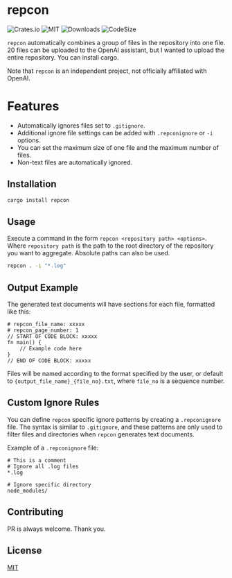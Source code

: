# repcon

![Crates.io](https://img.shields.io/crates/v/repcon)
![MIT](https://img.shields.io/github/license/edo1z/repcon)
![Downloads](https://img.shields.io/crates/d/repcon)
![CodeSize](https://img.shields.io/github/languages/code-size/edo1z/repcon)


`repcon` automatically combines a group of files in the repository into one file. 20 files can be uploaded to the OpenAI assistant, but I wanted to upload the entire repository. You can install cargo.

Note that `repcon` is an independent project, not officially affiliated with OpenAI.

# Features

- Automatically ignores files set to `.gitignore`.
- Additional ignore file settings can be added with `.repconignore` or `-i` options.
- You can set the maximum size of one file and the maximum number of files.
- Non-text files are automatically ignored.

## Installation

```bash
cargo install repcon
```

## Usage

Execute a command in the form `repcon <repository path> <options>`. Where `repository path` is the path to the root directory of the repository you want to aggregate. Absolute paths can also be used.

```bash
repcon . -i "*.log"
```

## Output Example

The generated text documents will have sections for each file, formatted like this:

```
# repcon_file_name: xxxxx
# repcon_page_number: 1
// START OF CODE BLOCK: xxxxx
fn main() {
    // Example code here
}
// END OF CODE BLOCK: xxxxx
```

Files will be named according to the format specified by the user, or default to `{output_file_name}_{file_no}.txt`, where `file_no` is a sequence number.

## Custom Ignore Rules

You can define `repcon` specific ignore patterns by creating a `.repconignore` file. The syntax is similar to `.gitignore`, and these patterns are only used to filter files and directories when `repcon` generates text documents.

Example of a `.repconignore` file:

```
# This is a comment
# Ignore all .log files
*.log

# Ignore specific directory
node_modules/
```

## Contributing

PR is always welcome. Thank you.

## License

[MIT](LICENSE)
